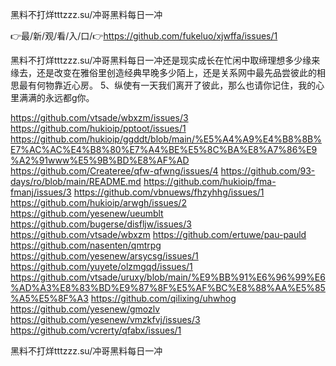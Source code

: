 黑料不打烊tttzzz.su/冲哥黑料每日一冲

👉最/新/观/看/入/口/👉https://github.com/fukeluo/xjwffa/issues/1

黑料不打烊tttzzz.su/冲哥黑料每日一冲还是现实成长在忙闲中取缔理想多少缘来缘去，还是改变在雅俗里创造经典早晚多少陌上，还是关系网中最先品尝彼此的相思最有何物靠近心房。
		5、纵使有一天我们离开了彼此，那么也请你记住，我的心里满满的永远都g你。


https://github.com/vtsade/wbxzm/issues/3
https://github.com/hukioip/pptoot/issues/1
https://github.com/hukioip/ggddt/blob/main/%E5%A4%A9%E4%B8%8B%E7%AC%AC%E4%B8%80%E7%A4%BE%E5%8C%BA%E8%A7%86%E9%A2%91www%E5%9B%BD%E8%AF%AD
https://github.com/Createree/qfw-qfwng/issues/4
https://github.com/93-days/ro/blob/main/README.md
https://github.com/hukioip/fma-fmanj/issues/3
https://github.com/vbnuews/fhzyhhg/issues/1
https://github.com/hukioip/arwgh/issues/2
https://github.com/yesenew/ueumblt
https://github.com/bugerse/disfljw/issues/3
https://github.com/vtsade/wbxzm
https://github.com/ertuwe/pau-pauld
https://github.com/nasenten/qmtrpg
https://github.com/yesenew/arsycsg/issues/1
https://github.com/yuyete/olzmgqd/issues/1
https://github.com/vtsade/uruxy/blob/main/%E9%BB%91%E6%96%99%E6%AD%A3%E8%83%BD%E9%87%8F%E5%AF%BC%E8%88%AA%E5%85%A5%E5%8F%A3
https://github.com/qilixing/uhwhog
https://github.com/yesenew/gmozlv
https://github.com/yesenew/vmzkfvj/issues/3
https://github.com/vcrerty/qfabx/issues/1

黑料不打烊tttzzz.su/冲哥黑料每日一冲
